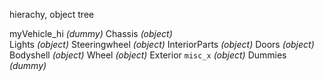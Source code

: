 hierachy, object tree

myVehicle_hi *(dummy)*
	Chassis	*(object)*	
		Lights *(object)*
		Steeringwheel *(object)*
		InteriorParts *(object)*
		Doors *(object)*
		Bodyshell *(object)*
		Wheel *(object)*
		Exterior `misc_x` *(object)*
		Dummies *(dummy)*